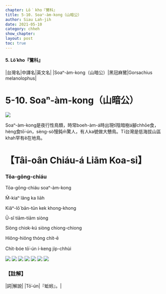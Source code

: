 ```yaml
---
chapter: Lō͘ kho『鷺科』
title: 5-10. Soaⁿ-àm-kong（山暗公）
author: Siau Lah-jih
date: 2021-05-10
category: chheh
show_chapter:
layout: post
toc: true
---
```


#### 5. Lō͘ kho『鷺科』

|台灣名|中譯名|英文名|
|Soaⁿ-àm-kong（山暗公）|黑冠麻鷺|Gorsachius melanolophus|

# 5-10. Soaⁿ-àm-kong（山暗公）

![](../too5/05/5-10-2.山暗公.jpg)


Soaⁿ-àm-kong是夜行性鳥類，時常boeh-àm-á時出現tī陰暗樹á腳chhōe食，hèng食tō͘-ún，sèng-sò͘慢鈍m̄驚人，有人ka號做大戇鳥。Tī台灣是低海拔山區khah罕有ê在地鳥。


# 【Tâi-oân Chiáu-á Liām Koa-si】

### **Tōa-gōng-chiáu**

Tōa-gōng-chiáu soaⁿ-àm-kong

M̄-kiaⁿ lâng ka lia̍h

Kiâⁿ-lō͘ bān-tūn kek khong-khong

Ū-sî tiām-tiām siòng

Siòng chiok-kú siòng chiong-chiong

Hiông-hiông thóng chi̍t-ē

Chi̍t-bóe tō͘-ún í-keng ji̍p-chhùi


![](../too5/05/5-10-3.山暗公.jpg)
![](../too5/05/5-10-1.山暗公.jpg)
![](../too5/05/5-10-4.山暗公.jpg)
![](../too5/05/5-10-5.山暗公.jpg)
![](../too5/05/5-10-6.山暗公.jpg)
![](../too5/05/5-10-8.山暗公.jpg)
![](../too5/05/5-10-7.山暗公.jpg)


### 【註解】

|詞|解說|
|Tō͘-ún|『蚯蚓』。|
